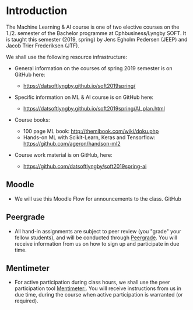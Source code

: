 # Introduction

The Machine Learning & AI course is one of two elective courses on the 1./2.
semester of the Bachelor programme at Cphbusiness/Lyngby SOFT. It is taught
this semester (2019, spring) by Jens Egholm Pedersen (JEEP) and Jacob Trier
Frederiksen (JTF).

We shall use the following resource infrastructure:

* General information on the courses of spring 2019 semester is on GitHub here:
  * https://datsoftlyngby.github.io/soft2019spring/

* Specific information on ML & AI course is on GitHub here:
  * https://datsoftlyngby.github.io/soft2019spring/AI_plan.html

* Course books: 
  * 100 page ML book: http://themlbook.com/wiki/doku.php
  * Hands-on ML with Scikit-Learn, Keras and Tensorflow: https://github.com/ageron/handson-ml2

* Course work material is on GitHub, here:
  * https://github.com/datsoftlyngby/soft2019spring-ai

## Moodle
  * We will use this Moodle Flow for announcements to the class.
GitHub

## Peergrade
* All hand-in assignments are subject to peer review (you "grade" your fellow students), and will be conducted through [Peergrade](https://www.peergrade.io/join). You will receive information from us on how to sign up and participate in due time. 

## Mentimeter
  * For active participation during class hours, we shall use the peer participation tool [Mentimeter:]( https://www.menti.com). You will receive instructions from us in due time, during the course when active participation is warranted (or required).
